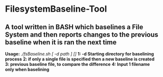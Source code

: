 # FilesystemBaseline-Tool
## A tool written in BASH which baselines a File System and then reports changes to the previous baseline when it is ran the next time
 **Usage:** *./fsBaseline.sh [ -d path ] <file1> [<file2>]*
  **1: -d Starting directory for baselining process** 
  **2: <file1> if only a single file is specified then a new baseline is created**
  **3: <file2> previous baseline file, to compare the difference**
  **4: Input 1 filename only when baselining**
